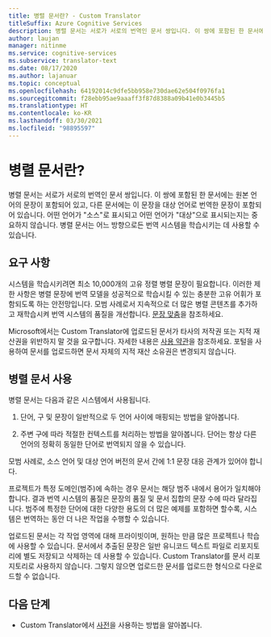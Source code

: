 ```yaml
---
title: 병렬 문서란? - Custom Translator
titleSuffix: Azure Cognitive Services
description: 병렬 문서는 서로가 서로의 번역인 문서 쌍입니다. 이 쌍에 포함된 한 문서에는 원본 언어의 문장이 포함되어 있고, 다른 문서에는 이 문장을 대상 언어로 번역한 문장이 포함되어 있습니다.
author: laujan
manager: nitinme
ms.service: cognitive-services
ms.subservice: translator-text
ms.date: 08/17/2020
ms.author: lajanuar
ms.topic: conceptual
ms.openlocfilehash: 64192014c9dfe5bb958e730dae62e504f0976fa1
ms.sourcegitcommit: f28ebb95ae9aaaff3f87d8388a09b41e0b3445b5
ms.translationtype: HT
ms.contentlocale: ko-KR
ms.lasthandoff: 03/30/2021
ms.locfileid: "98895597"
---
```

# <a name="what-are-parallel-documents"></a>병렬 문서란?

병렬 문서는 서로가 서로의 번역인 문서 쌍입니다. 이 쌍에 포함된 한 문서에는 원본 언어의 문장이 포함되어 있고, 다른 문서에는 이 문장을 대상 언어로 번역한 문장이 포함되어 있습니다.
어떤 언어가 "소스"로 표시되고 어떤 언어가 "대상"으로 표시되는지는 중요하지 않습니다. 병렬 문서는 어느 방향으로든 번역 시스템을 학습시키는 데 사용할 수 있습니다.

## <a name="requirements"></a>요구 사항

시스템을 학습시키려면 최소 10,000개의 고유 정렬 병렬 문장이 필요합니다. 이러한 제한 사항은 병렬 문장에 번역 모델을 성공적으로 학습시킬 수 있는 충분한 고유 어휘가 포함되도록 하는 안전망입니다. 모범 사례로서 지속적으로 더 많은 병렬 콘텐츠를 추가하고 재학습시켜 번역 시스템의 품질을 개선합니다. [문장 맞춤](./sentence-alignment.md)을 참조하세요.

Microsoft에서는 Custom Translator에 업로드된 문서가 타사의 저작권 또는 지적 재산권을 위반하지 말 것을 요구합니다. 자세한 내용은 [사용 약관](https://azure.microsoft.com/support/legal/cognitive-services-terms/)을 참조하세요.
포털을 사용하여 문서를 업로드하면 문서 자체의 지적 재산 소유권은 변경되지 않습니다.

## <a name="use-of-parallel-documents"></a>병렬 문서 사용

병렬 문서는 다음과 같은 시스템에서 사용됩니다.

1.  단어, 구 및 문장이 일반적으로 두 언어 사이에 매핑되는 방법을 알아봅니다.

2.  주변 구에 따라 적절한 컨텍스트를 처리하는 방법을 알아봅니다. 단어는 항상 다른 언어의 정확히 동일한 단어로 번역되지 않을 수 있습니다.

모범 사례로, 소스 언어 및 대상 언어 버전의 문서 간에 1:1 문장 대응 관계가 있어야 합니다.

프로젝트가 특정 도메인(범주)에 속하는 경우 문서는 해당 범주 내에서 용어가 일치해야 합니다. 결과 번역 시스템의 품질은 문장의 품질 및 문서 집합의 문장 수에 따라 달라집니다. 범주에 특정한 단어에 대한 다양한 용도의 더 많은 예제를 포함하면 할수록, 시스템은 번역하는 동안 더 나은 작업을 수행할 수 있습니다.

업로드된 문서는 각 작업 영역에 대해 프라이빗이며, 원하는 만큼 많은 프로젝트나 학습에 사용할 수 있습니다. 문서에서 추출된 문장은 일반 유니코드 텍스트 파일로 리포지토리에 별도 저장되고 삭제하는 데 사용할 수 있습니다. Custom Translator를 문서 리포지토리로 사용하지 않습니다. 그렇지 않으면 업로드한 문서를 업로드한 형식으로 다운로드할 수 없습니다.



## <a name="next-steps"></a>다음 단계

- Custom Translator에서 [사전](what-is-dictionary.md)을 사용하는 방법을 알아봅니다.